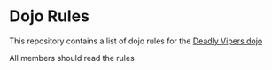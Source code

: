 Dojo Rules
==========

This repository contains a list of dojo rules for the [Deadly Vipers dojo](https://github.com/deadlyvipers)

All members should read the rules